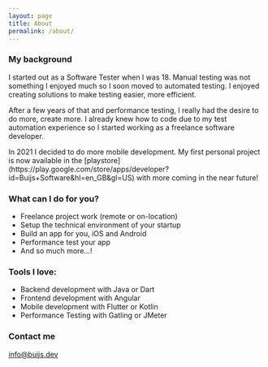 ```yaml
---
layout: page
title: About
permalink: /about/
---
```


### My background

<p>I started out as a Software Tester when I was 18. Manual testing was not something I enjoyed much so I soon moved to automated testing. I enjoyed creating solutions to make testing easier, more efficient. </p> <p>After a few years of that and performance testing, I really had the desire to do more, create more. I already knew how to code due to my test automation experience so I started working as a freelance software developer. </p> <p> In 2021 I decided to do more mobile development. My first personal project is now available in the [playstore](https://play.google.com/store/apps/developer?id=Buijs+Software&hl=en_GB&gl=US) with more coming in the near future!</p>

### What can I do for you?
* Freelance project work (remote or on-location)
* Setup the technical environment of your startup
* Build an app for you, iOS and Android
* Performance test your app
* And so much more...!

### Tools I love:
* Backend development with Java or Dart
* Frontend development with Angular
* Mobile development with Flutter or Kotlin
* Performance Testing with Gatling or JMeter

### Contact me

[info@buijs.dev](mailto:info@buijs.dev)
